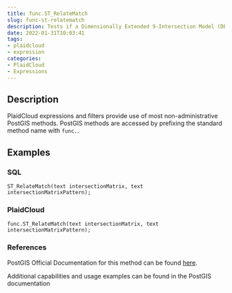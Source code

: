 ```yaml
---
title: func.ST_RelateMatch
slug: func-st-relatematch
description: Tests if a Dimensionally Extended 9-Intersection Model (DE-9IM) intersectionMatrix value satisfies an intersectionMatrixPattern
date: 2022-01-31T10:03:41
tags:
- plaidcloud
- expression
categories:
- PlaidCloud
- Expressions
---
```



## Description


PlaidCloud expressions and filters provide use of most non-administrative PostGIS methods. PostGIS methods are accessed by prefixing the standard method name with `func.`.



## Examples


### SQL



```
ST_RelateMatch(text intersectionMatrix, text intersectionMatrixPattern);
```


### PlaidCloud



```
func.ST_RelateMatch(text intersectionMatrix, text intersectionMatrixPattern);
```


### References


PostGIS Official Documentation for this method can be found [here](https://postgis.net/docs/manual-3.1/ST_RelateMatch.html).



Additional capabilities and usage examples can be found in the PostGIS documentation


